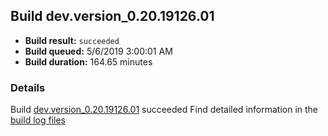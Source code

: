 ## Build dev.version_0.20.19126.01
- **Build result:** `succeeded`
- **Build queued:** 5/6/2019 3:00:01 AM
- **Build duration:** 164.65 minutes
### Details
Build [dev.version_0.20.19126.01](https://winappstudio.visualstudio.com/web/build.aspx?pcguid=a4ef43be-68ce-4195-a619-079b4d9834c2&builduri=vstfs%3a%2f%2f%2fBuild%2fBuild%2f27892) succeeded
Find detailed information in the [build log files](https://uwpctdiags.blob.core.windows.net/buildlogs/dev.version_0.20.19126.01_logs.zip)

